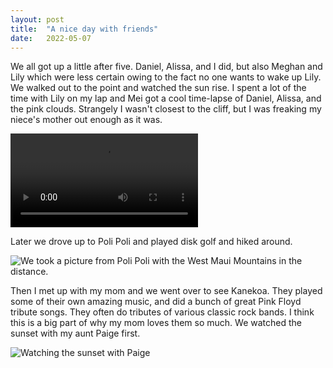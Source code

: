 ```yaml
---
layout: post
title:  "A nice day with friends"
date:   2022-05-07
---
```


We all got up a little after five. Daniel, Alissa, and I did, but also Meghan
and Lily which were less certain owing to the fact no one wants to wake up Lily.
We walked out to the point and watched the sun rise. I spent a lot of the time
with Lily on my lap and Mei got a cool time-lapse of Daniel, Alissa, and the
pink clouds. Strangely I wasn't closest to the cliff, but I was freaking my
niece's mother out enough as it was.

<video controls="" autoplay="" src="{{site.baseurl}}/assets/daniel-and-alissa-and-the-sun.mov" type="video/quicktime"></video>

Later we drove up to Poli Poli and played disk golf and hiked around.

![We took a picture from Poli Poli with the West Maui Mountains in the distance.]({{site.baseurl}}/assets/poli-poli.jpg)

Then I met up with my mom and we went over to see Kanekoa. They played some of
their own amazing music, and did a bunch of great Pink Floyd tribute songs. They
often do tributes of various classic rock bands. I think this is a big part of
why my mom loves them so much. We watched the sunset with my aunt Paige first.

![Watching the sunset with Paige]({{site.baseurl}}/assets/west-side-with-mom-and-paige.jpg)

